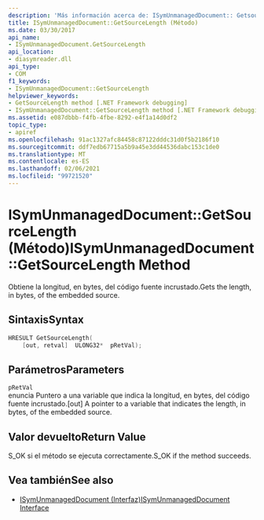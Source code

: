 ```yaml
---
description: 'Más información acerca de: ISymUnmanagedDocument:: Getsourcelength ((método)'
title: ISymUnmanagedDocument::GetSourceLength (Método)
ms.date: 03/30/2017
api_name:
- ISymUnmanagedDocument.GetSourceLength
api_location:
- diasymreader.dll
api_type:
- COM
f1_keywords:
- ISymUnmanagedDocument::GetSourceLength
helpviewer_keywords:
- GetSourceLength method [.NET Framework debugging]
- ISymUnmanagedDocument::GetSourceLength method [.NET Framework debugging]
ms.assetid: e087dbbb-f4fb-4fbe-8292-e4f1a14d0df2
topic_type:
- apiref
ms.openlocfilehash: 91ac1327afc84458c87122dddc31d0f5b2186f10
ms.sourcegitcommit: ddf7edb67715a5b9a45e3dd44536dabc153c1de0
ms.translationtype: MT
ms.contentlocale: es-ES
ms.lasthandoff: 02/06/2021
ms.locfileid: "99721520"
---
```

# <a name="isymunmanageddocumentgetsourcelength-method"></a><span data-ttu-id="306c2-103">ISymUnmanagedDocument::GetSourceLength (Método)</span><span class="sxs-lookup"><span data-stu-id="306c2-103">ISymUnmanagedDocument::GetSourceLength Method</span></span>

<span data-ttu-id="306c2-104">Obtiene la longitud, en bytes, del código fuente incrustado.</span><span class="sxs-lookup"><span data-stu-id="306c2-104">Gets the length, in bytes, of the embedded source.</span></span>  
  
## <a name="syntax"></a><span data-ttu-id="306c2-105">Sintaxis</span><span class="sxs-lookup"><span data-stu-id="306c2-105">Syntax</span></span>  
  
```cpp  
HRESULT GetSourceLength(  
    [out, retval]  ULONG32*  pRetVal);  
```  
  
## <a name="parameters"></a><span data-ttu-id="306c2-106">Parámetros</span><span class="sxs-lookup"><span data-stu-id="306c2-106">Parameters</span></span>  

 `pRetVal`  
 <span data-ttu-id="306c2-107">enuncia Puntero a una variable que indica la longitud, en bytes, del código fuente incrustado.</span><span class="sxs-lookup"><span data-stu-id="306c2-107">[out] A pointer to a variable that indicates the length, in bytes, of the embedded source.</span></span>  
  
## <a name="return-value"></a><span data-ttu-id="306c2-108">Valor devuelto</span><span class="sxs-lookup"><span data-stu-id="306c2-108">Return Value</span></span>  

 <span data-ttu-id="306c2-109">S_OK si el método se ejecuta correctamente.</span><span class="sxs-lookup"><span data-stu-id="306c2-109">S_OK if the method succeeds.</span></span>  
  
## <a name="see-also"></a><span data-ttu-id="306c2-110">Vea también</span><span class="sxs-lookup"><span data-stu-id="306c2-110">See also</span></span>

- [<span data-ttu-id="306c2-111">ISymUnmanagedDocument (Interfaz)</span><span class="sxs-lookup"><span data-stu-id="306c2-111">ISymUnmanagedDocument Interface</span></span>](isymunmanageddocument-interface.md)
